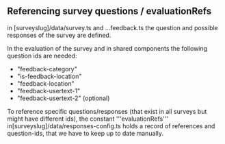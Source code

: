 ## Referencing survey questions / evaluationRefs

in [surveyslug]/data/survey.ts and ...feedback.ts the question and possible responses of the survey are defined.

In the evaluation of the survey and in shared components the following question ids are needed:
  - "feedback-category"
  - "is-feedback-location"
  - "feedback-location"
  - "feedback-usertext-1"
  - "feedback-usertext-2" (optional)

To reference specific questions/responses (that exist in all surveys but might have different ids), the constant '''evaluationRefs''' in[surveyslug]/data/responses-config.ts holds a record of references and question-ids, that we have to keep up to date manually.

